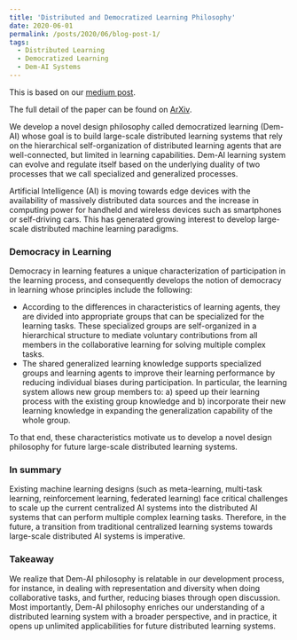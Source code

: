 ```yaml
---
title: 'Distributed and Democratized Learning Philosophy'
date: 2020-06-01
permalink: /posts/2020/06/blog-post-1/
tags:
  - Distributed Learning
  - Democratized Learning
  - Dem-AI Systems
---
```

This is based on our [medium post](https://medium.com/@shashir101/distributed-and-democratized-learning-philosophy-and-research-challenges-4ef156ed42ca).

The full detail of the paper can be found on [ArXiv](https://arxiv.org/abs/2003.09301).

We develop a novel design philosophy called democratized learning (Dem-AI) whose goal is to build large-scale distributed learning systems that rely on the hierarchical self-organization of distributed learning agents that are well-connected, but limited in learning capabilities. Dem-AI learning system can evolve and regulate itself based on the underlying duality of two processes that we call specialized and generalized processes.


Artificial Intelligence (AI) is moving towards edge devices with the availability of massively distributed data sources and the increase in computing power for handheld and wireless devices such as smartphones or self-driving cars. This has generated growing interest to develop large-scale distributed machine learning paradigms.


### Democracy in Learning
Democracy in learning features a unique characterization of participation in the learning process, and consequently develops the notion of democracy in learning whose principles include the following:
  * According to the differences in characteristics of learning agents, they are divided into appropriate groups that can be specialized for the learning tasks. These specialized groups are self-organized in a hierarchical structure to mediate voluntary contributions from all members in the collaborative learning for solving multiple complex tasks.
  * The shared generalized learning knowledge supports specialized groups and learning agents to improve their learning performance by reducing individual biases during participation. In particular, the learning system allows new group members to: a) speed up their learning process with the existing group knowledge and b) incorporate their new learning knowledge in expanding the generalization capability of the whole group.
  
To that end, these characteristics motivate us to develop a novel design philosophy for future large-scale distributed learning systems.

### In summary
Existing machine learning designs (such as meta-learning, multi-task learning, reinforcement learning, federated learning) face critical challenges to scale up the current centralized AI systems into the distributed AI systems that can perform multiple complex learning tasks. Therefore, in the future, a transition from traditional centralized learning systems towards large-scale distributed AI systems is imperative.

### Takeaway
We realize that Dem-AI philosophy is relatable in our development process, for instance, in dealing with representation and diversity when doing collaborative tasks, and further, reducing biases through open discussion. Most importantly, Dem-AI philosophy enriches our understanding of a distributed learning system with a broader perspective, and in practice, it opens up unlimited applicabilities for future distributed learning systems.
